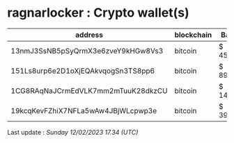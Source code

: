 # ragnarlocker : Crypto wallet(s)

| address | blockchain | Balance |
|---|---|---|
| 13nmJ3SsNB5pSyQrmX3e6zveY9kHGw8Vs3 | bitcoin | $ 4517994 |
| 151Ls8urp6e2D1oXjEQAkvqogSn3TS8pp6 | bitcoin | $ 899289 |
| 1CG8RAqNaJCrmEdVLK7mm2mTuuK28dkzCU | bitcoin | $ 1481197 |
| 19kcqKevFZhiX7NFLa5wAw4JBjWLcpwp3e | bitcoin | $ 3980534 |

Last update : _Sunday 12/02/2023 17.34 (UTC)_

